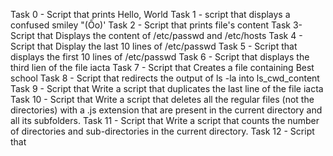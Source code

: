 Task 0 - Script that prints Hello, World
Task 1 - script that displays a confused smiley "(Ôo)'
Task 2 - Script that prints file's content
Task 3- Script that Displays the content of /etc/passwd and /etc/hosts
Task 4 - Script that Display the last 10 lines of /etc/passwd
Task 5 - Script that displays the first 10 lines of /etc/passwd
Task 6 - Script that displays the third lien of the file iacta
Task 7 - Script that Creates a file containing Best school
Task 8 - Script that redirects the output of ls -la into ls_cwd_content
Task 9 - Script that Write a script that duplicates the last line of the file iacta
Task 10 - Script that Write a script that deletes all the regular files (not the directories) with a .js extension that are present in the current directory and all its subfolders.
Task 11 - Script that Write a script that counts the number of directories and sub-directories in the current directory.
Task 12 - Script that 